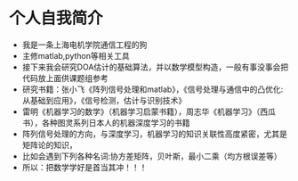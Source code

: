 # 个人自我简介
* 我是一条上海电机学院通信工程的狗
* 主修matlab,python等相关工具
* 接下来我会研究DOA估计的基础算法，并以数学模型构造，一般有事没事会把代码放上面供课题组参考
* 研究书籍：张小飞《阵列信号处理和matlab》，《信号处理与通信中的凸优化:从基础到应用》，《信号检测，估计与识别技术》
* 雷明《机器学习的数学》（机器学习启蒙书籍），周志华《机器学习》（西瓜书），各种图灵系列日本人的机器深度学习的书籍
* 阵列信号处理的方向，与深度学习，机器学习的知识关联性高度紧密，尤其是矩阵论的知识，
* 比如会遇到下列各种名词:协方差矩阵，贝叶斯，最小二乘（均方根误差等）
* 所以：把数学学好是首当其冲！！！
